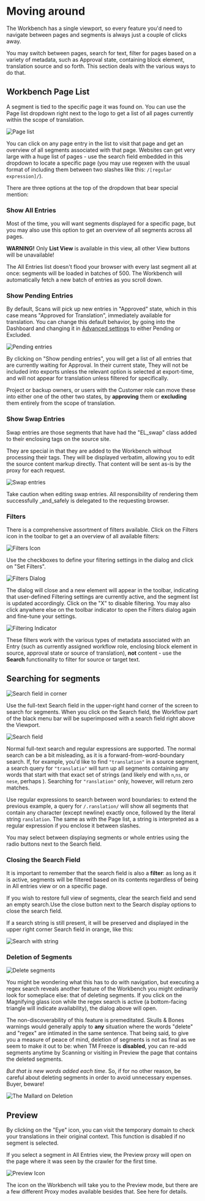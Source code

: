 # Moving around

The Workbench has a single viewport, so every feature you'd need to
navigate between pages and segments is always just a couple of clicks
away.

You may switch between pages, search for text, filter for pages based
on a variety of metadata, such as Approval state, containing block
element, translation source and so forth. This section deals with the
various ways to do that.

## Workbench Page List

A segment is tied to the specific page it was found on. You can use
the Page list dropdown right next to the logo to get a list of all
pages currently within the scope of translation.

![Page list](/img/workbench/pagelist)

You can click on any page entry in the list to visit that page and get
an overview of all segments associated with that page. Websites can
get very large with a huge list of pages - use the search field
embedded in this dropdown to locate a specific page (you may use
regexen with the usual format of including them between two slashes
like this: `/[regular expression]/`).

There are three options at the top of the dropdown that bear special
mention:

### Show All Entries

Most of the time, you will want segments displayed for a specific
page, but you may also use this option to get an overview of all
segments across all pages.

**WARNING!** Only **List View** is available in this view, all other
View buttons will be unavailable!

The All Entries list doesn't flood your browser with every last
segment all at once: segments will be loaded in batches of 500. The
Workbench will automatically fetch a new batch of entries as you
scroll down.

### Show Pending Entries

By default, Scans will pick up new entries in "Approved" state, which
in this case means "Approved for Translation", immediately available
for translation. You can change this default behavior, by going into
the Dashboard and changing it in <a
href="/dashboard/menu/dashboard.html#advanced-settings">Advanced
settings</a> to either Pending or Excluded.

![Pending entries](/img/workbench/pending_entry.png)

By clicking on "Show pending entries", you will get a list of all
entries that are currently waiting for Approval. In their current
state, They will not be included into exports unless the relevant
option is selected at export-time, and will not appear for translation
unless filtered for specifically.

Project or backup owners, or users with the Customer role can move
these into either one of the other two states, by **approving** them
or **excluding** them entirely from the scope of translation.

### Show Swap Entries

Swap entries are those segments that have had the "EL_swap" class
added to their enclosing tags on the source site.

They are special in that they are added to the Workbench without
processing their tags. They will be displayed verbatim, allowing you
to edit the source content markup directly. That content will be sent
as-is by the proxy for each request.

![Swap entries](/img/workbench/swap_entry.png)

Take caution when editing swap entries. All responsibility of
rendering them successfully _and_safely is delegated to the requesting
browser.

### Filters

There is a comprehensive assortment of filters available. Click on the
Filters icon in the toolbar to get a an overview of all available
filters:

![Filters Icon](/img/workbench/filters_icon.png)

Use the checkboxes to define your filtering settings in the dialog and
click on "Set Filters".

![Filters Dialog](/img/workbench/filters_dialog.png)

The dialog will close and a new element will appear in the toolbar,
indicating that user-defined Filtering settings are currently active,
and the segment list is updated accordingly. Click on the "X" to
disable filtering. You may also click anywhere else on the toolbar
indicator to open the Filters dialog again and fine-tune your
settings.

![Filtering Indicator](/img/workbench/filters_indicator.png)

These filters work with the various types of metadata associated with
an Entry (such as currently assigned workflow role, enclosing block
element in source, approval state or source of translation), **not**
content - use the **Search** functionality to filter for source or
target text.

## Searching for segments

![Search field in corner](/img/workbench/search.png)

Use the full-text Search field in the upper-right hand corner of the
screen to search for segments. When you click on the Search field, the
Workflow part of the black menu bar will be superimposed with a search
field right above the Viewport.

![Search field](/img/workbench/active_search.png)

Normal full-text search and regular expressions are supported. The
normal search can be a bit misleading, as it is a
forward-from-word-boundary search. If, for example, you'd like to find
`"translation"` in a source segment, a search query for `"translatio"`
will turn up all segments containing any words that start with that
exact set of strings (and likely end with `n`,`ns`, or `nese`, perhaps
). Searching for `"ranslation"` only, however, will return zero
matches.

Use regular expressions to search between word boundaries: to extend
the previous example, a query for `/.ranslation/` will show all
segments that contain any character (except newline) exactly once,
followed by the literal string `ranslation`. The same as with the Page
list, a string is interpreted as a regular expression if you enclose
it between slashes.

You may select between displaying segments or whole entries using the
radio buttons next to the Search field.

### Closing the Search Field

It is important to remember that the search field is also a
**filter**: as long as it is active, segments will be filtered based
on its contents regardless of being in All entries view or on a
specific page.

If you wish to restore full view of segments, clear the search field
and send an empty search.Use the close button next to the Search
display options to close the search field.

If a search string is still present, it will be preserved and
displayed in the upper right corner Search field in orange, like this:

![Search with string](/img/workbench/search_orange.png)

### Deletion of Segments

![Delete segments](/img/workbench/segment_delete_dialog.png)

You might be wondering what this has to do with navigation, but
executing a regex search reveals another feature of the Workbench you
might ordinarily look for someplace else: that of deleting
segments. If you click on the Magnifying glass icon while the regex
search is active (a bottom-facing triangle will indicate
availability), the dialog above will open.

The non-discoverability of this feature is premeditated. Skulls &
Bones warnings would generally apply to **any** situation where the
words "delete" and "regex" are intimated in the same sentence. That
being said, to give you a measure of peace of mind, deletion of
segments is not as final as we seem to make it out to be: when TM
Freeze is **disabled**, you can re-add segments anytime by Scanning or
visiting in Preview the page that contains the deleted segments.

_But that is new words added each time_. So, if for no other reason,
be careful about deleting segments in order to avoid unnecessary
expenses. Buyer, beware!

![The Mallard on Deletion](/img/misc/mallard_delete.png)

## Preview

By clicking on the "Eye" icon, you can visit the temporary domain to
check your translations in their original context. This function is
disabled if no segment is selected.

If you select a segment in All Entries view, the Preview proxy will
open on the page where it was seen by the crawler for the first time.

![Preview Icon](/img/workbench/preview_eye_icon.png)

The icon on the Workbench will take you to the Preview mode, but there
are a few different Proxy modes available besides that. See here for
details.
